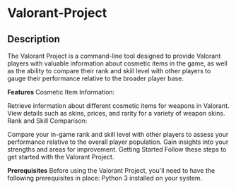 # Valorant-Project

## **Description**
The Valorant Project is a command-line tool designed to provide Valorant players with valuable information about cosmetic items in the game, as well as the ability to compare their rank and skill level with other players to gauge their performance relative to the broader player base.

**Features**
Cosmetic Item Information:

Retrieve information about different cosmetic items for weapons in Valorant.
View details such as skins, prices, and rarity for a variety of weapon skins.
Rank and Skill Comparison:

Compare your in-game rank and skill level with other players to assess your performance relative to the overall player population.
Gain insights into your strengths and areas for improvement.
Getting Started
Follow these steps to get started with the Valorant Project.

**Prerequisites**
Before using the Valorant Project, you'll need to have the following prerequisites in place:
Python 3 installed on your system.
